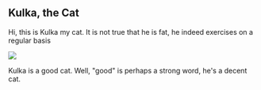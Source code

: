 ## Kulka, the Cat

Hi, this is Kulka my cat. It is not true that he is fat, he indeed exercises on a regular basis

![](kulka.jpeg)

Kulka is a good cat. Well, "good" is perhaps a strong word, he's a decent cat. 
